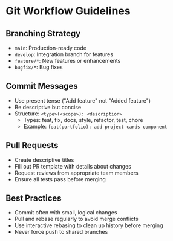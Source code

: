 # Git Workflow Guidelines

## Branching Strategy
- `main`: Production-ready code
- `develop`: Integration branch for features
- `feature/*`: New features or enhancements
- `bugfix/*`: Bug fixes

## Commit Messages
- Use present tense ("Add feature" not "Added feature")
- Be descriptive but concise
- Structure: `<type>(<scope>): <description>`
  - Types: feat, fix, docs, style, refactor, test, chore
  - Example: `feat(portfolio): add project cards component`

## Pull Requests
- Create descriptive titles
- Fill out PR template with details about changes
- Request reviews from appropriate team members
- Ensure all tests pass before merging

## Best Practices
- Commit often with small, logical changes
- Pull and rebase regularly to avoid merge conflicts
- Use interactive rebasing to clean up history before merging
- Never force push to shared branches
